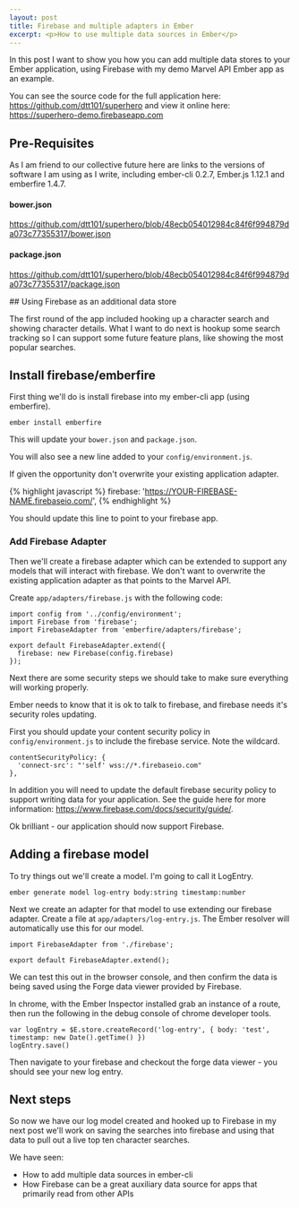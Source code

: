 ```yaml
---
layout: post
title: Firebase and multiple adapters in Ember
excerpt: <p>How to use multiple data sources in Ember</p>
---
```

In this post I want to show you how you can add multiple data stores to your
Ember application, using Firebase with my demo Marvel API Ember app as an example.

You can see the source code for the full application here: https://github.com/dtt101/superhero
and view it online here: https://superhero-demo.firebaseapp.com

## Pre-Requisites
As I am friend to our collective future here are links to the versions of software I
am using as I write, including ember-cli 0.2.7, Ember.js 1.12.1 and emberfire 1.4.7.

#### bower.json

 https://github.com/dtt101/superhero/blob/48ecb054012984c84f6f994879da073c77355317/bower.json

#### package.json

https://github.com/dtt101/superhero/blob/48ecb054012984c84f6f994879da073c77355317/package.json

## Using Firebase as an additional data store

The first round of the app included hooking up a character search and showing
character details. What I want to do next is hookup some search tracking so I
can support some future feature plans, like showing the most popular searches.

## Install firebase/emberfire

First thing we'll do is install firebase into my ember-cli app (using emberfire).

```
ember install emberfire
```

This will update your ```bower.json``` and ```package.json```.

You will also see a new line added to your ```config/environment.js```.

If given the opportunity don't overwrite your existing application adapter.

{% highlight javascript %}
firebase: 'https://YOUR-FIREBASE-NAME.firebaseio.com/',
{% endhighlight %}

You should update this line to point to your firebase app.

### Add Firebase Adapter

Then we'll create a firebase adapter which can be extended to support any models
that will interact with firebase. We don't want to overwrite the existing application
adapter as that points to the Marvel API.

Create ```app/adapters/firebase.js``` with the following code:

    import config from '../config/environment';
    import Firebase from 'firebase';
    import FirebaseAdapter from 'emberfire/adapters/firebase';

    export default FirebaseAdapter.extend({
      firebase: new Firebase(config.firebase)
    });


Next there are some security steps we should take to make sure everything will
working properly.

Ember needs to know that it is ok to talk to firebase, and firebase needs it's security roles updating.

First you should update your content security policy in ```config/environment.js``` to include the firebase service. Note the wildcard.


    contentSecurityPolicy: {
      'connect-src': "'self' wss://*.firebaseio.com"
    },


In addition you will need to update the default firebase security policy to support writing data for your application. See the guide here for more information: https://www.firebase.com/docs/security/guide/.

Ok brilliant - our application should now support Firebase.

## Adding a firebase model

To try things out we'll create a model. I'm going to call it LogEntry.

```
ember generate model log-entry body:string timestamp:number
```

Next we create an adapter for that model to use extending our firebase adapter. Create a file at ```app/adapters/log-entry.js```. The Ember resolver will automatically use this for our model.

    import FirebaseAdapter from './firebase';

    export default FirebaseAdapter.extend();

We can test this out in the browser console, and then confirm the data is being
saved using the Forge data viewer provided by Firebase.

In chrome, with the Ember Inspector installed grab an instance of a route, then run the following in the debug console of chrome developer tools.

    var logEntry = $E.store.createRecord('log-entry', { body: 'test', timestamp: new Date().getTime() })
    logEntry.save()

Then navigate to your firebase and checkout the forge data viewer - you should see your new log entry.

## Next steps

So now we have our log model created and hooked up to Firebase in my next post we'll work on saving the searches into firebase and using that data to pull out a live top ten character searches.

We have seen:

 * How to add multiple data sources in ember-cli
 * How Firebase can be a great auxiliary data source for apps that primarily read from other APIs
